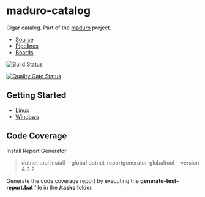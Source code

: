 # maduro-catalog
Cigar catalog. Part of the [maduro](https://github.com/david-palumbo/maduro) project.

- [Source](https://github.com/david-palumbo/maduro-catalog)
- [Pipelines](https://dev.azure.com/david-palumbo/maduro/_build)
- [Boards](https://dev.azure.com/david-palumbo/maduro/_workitems/recentlyupdated)

[![Build Status](https://dev.azure.com/david-palumbo/maduro/_apis/build/status/david-palumbo.maduro-catalog?branchName=master)](https://dev.azure.com/david-palumbo/maduro/_build/latest?definitionId=1&branchName=master)

[![Quality Gate Status](https://sonarcloud.io/api/project_badges/measure?project=david-palumbo_maduro-catalog&metric=alert_status)](https://sonarcloud.io/dashboard?id=david-palumbo_maduro-catalog)

## Getting Started

- [Linux](docs/getting-started/linux.md)
- [Windows](docs/getting-started/windows.md)

## Code Coverage

Install Report Generator

> dotnet tool install --global dotnet-reportgenerator-globaltool --version 4.2.2

Generate the code coverage report by executing the **generate-test-report.bat** file
in the **/tasks** folder.